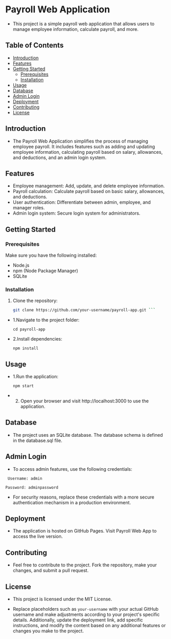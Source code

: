 # Payroll Web Application

- This project is a simple payroll web application that allows users to manage employee information, calculate payroll, and more.

## Table of Contents

- [Introduction](#introduction)
- [Features](#features)
- [Getting Started](#getting-started)
  - [Prerequisites](#prerequisites)
  - [Installation](#installation)
- [Usage](#usage)
- [Database](#database)
- [Admin Login](#admin-login)
- [Deployment](#deployment)
- [Contributing](#contributing)
- [License](#license)

## Introduction

-  The Payroll Web Application simplifies the process of managing employee payroll. It includes features such as adding and updating employee information, calculating payroll based on salary, allowances, and deductions, and an admin login system.

## Features

- Employee management: Add, update, and delete employee information.
- Payroll calculation: Calculate payroll based on basic salary, allowances, and deductions.
- User authentication: Differentiate between admin, employee, and manager roles.
- Admin login system: Secure login system for administrators.

## Getting Started

### Prerequisites

Make sure you have the following installed:

- Node.js
- npm (Node Package Manager)
- SQLite

### Installation

1. Clone the repository:

   ```bash
   git clone https://github.com/your-username/payroll-app.git ```


- 1.Navigate to the project folder:

   ``` cd payroll-app ```

- 2.Install dependencies:

    ```npm install```

## Usage
- 1.Run the application:

   ```npm start```

- 2. Open your browser and visit http://localhost:3000 to use the application.

## Database
- The project uses an SQLite database. The database schema is defined in the database.sql file.

## Admin Login
- To access admin features, use the following credentials:

`` Username: admin``

``Password: adminpassword``
- For security reasons, replace these credentials with a more secure authentication mechanism in a production environment.

## Deployment

- The application is hosted on GitHub Pages. Visit Payroll Web App to access the live version.

## Contributing
- Feel free to contribute to the project. Fork the repository, make your changes, and submit a pull request.

## License
- This project is licensed under the MIT License.


- Replace placeholders such as `your-username` with your actual GitHub username and make adjustments according to your project's specific details. Additionally, update the deployment link, add specific instructions, and modify the content based on any additional features or changes you make to the project.

